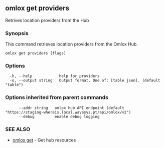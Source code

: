 ## omlox get providers

Retrives location providers from the Hub

### Synopsis


This command retrieves location providers from the Omlox Hub.


```
omlox get providers [flags]
```

### Options

```
  -h, --help            help for providers
  -o, --output string   Output format. One of: [table json]. (default "table")
```

### Options inherited from parent commands

```
      --addr string   omlox hub API endpoint (default "https://staging-whereis.local.wavesys.pt/api/omlox/v2")
      --debug         enable debug logging
```

### SEE ALSO

* [omlox get](omlox_get.md)	 - Get hub resources

